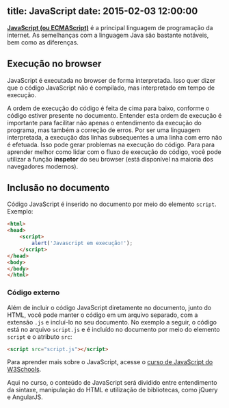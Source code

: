 title: JavaScript
date: 2015-02-03 12:00:00
---

[**JavaScript (ou ECMAScript)**](http://www.ecmascript.org/) é a principal linguagem de programação da internet. As semelhanças com a linguagem Java são bastante notáveis, bem como as diferenças. 

## Execução no browser

JavaScript é executada no browser de forma interpretada. Isso quer dizer que o código JavaScript não é compilado, mas interpretado em tempo de execução. 

A ordem de execução do código é feita de cima para baixo, conforme o código estiver presente no documento. Entender esta ordem de execução é importante para facilitar não apenas o entendimento da execução do programa, mas também a correção de erros. Por ser uma linguagem interpretada, a execução das linhas subsequentes a uma linha com erro não é efetuada. Isso pode gerar problemas na execução do código. Para para aprender melhor como lidar com o fluxo de execução do código, você pode utilizar a função **inspetor** do seu browser (está disponível na maioria dos navegadores modernos).

## Inclusão no documento

Código JavaScript é inserido no documento por meio do elemento `script`. Exemplo:

``` html
<html>
<head>
	<script>
		alert('Javascript em execução!');
	</script>
</head>
<body>
</body>
</html>
``` 

### Código externo

Além de incluir o código JavaScript diretamente no documento, junto do HTML, você pode manter o código em um arquivo separado, com a extensão `.js` e incluí-lo no seu documento. No exemplo a seguir, o código está no arquivo `script.js` e é incluído no documento por meio do elemento `script` e o atributo `src`:

``` html
<script src="script.js"></script>
```

Para aprender mais sobre o JavaScript, acesse o [curso de JavaScript do W3Schools](http://www.w3schools.com/js/default.asp).

Aqui no curso, o conteúdo de JavaScript será dividido entre entendimento da sintaxe, manipulação do HTML e utilização de bibliotecas, como jQuery e AngularJS.